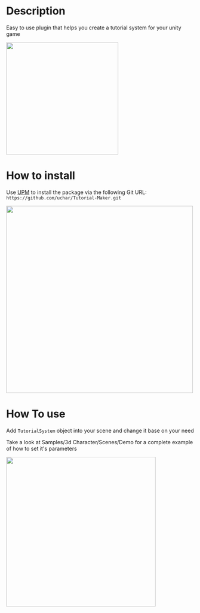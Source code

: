 # Description

Easy to use plugin that helps you create a tutorial system for your unity game  

<img src="https://github.com/uchar/Tutorial-Maker/blob/main/README%20Files/help.gif" width="300" />

# How to install

Use [UPM](https://docs.unity3d.com/Manual/upm-ui-giturl.html) to install the package via the following Git URL: `https://github.com/uchar/Tutorial-Maker.git`

<img src="https://github.com/uchar/Tutorial-Maker/blob/main/README%20Files/install.gif" width="500" />


# How To use

Add `TutorialSystem` object into your scene and change it base on your need

Take a look at Samples/3d Character/Scenes/Demo for a complete example of how to set it's parameters

<img src="https://github.com/uchar/Tutorial-Maker/blob/main/README%20Files/screenshot1.jpg" width="400" />


